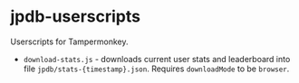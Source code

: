 # jpdb-userscripts

Userscripts for Tampermonkey.

- `download-stats.js` - downloads current user stats and leaderboard into file `jpdb/stats-{timestamp}.json`. Requires `downloadMode` to be `browser`. 
